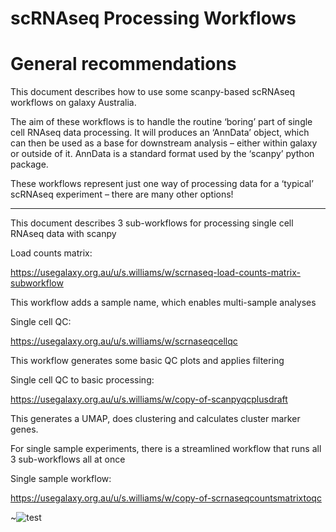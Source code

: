 scRNAseq Processing Workflows
==============

# General recommendations

This document describes how to use some scanpy-based scRNAseq workflows on galaxy Australia. 

The aim of these workflows is to handle the routine ‘boring’ part of single cell RNAseq data processing. It will produces an ‘AnnData’ object, which can then be used as a base for downstream analysis – either within galaxy or outside of it. AnnData is a standard format used by the ‘scanpy’ python package. 

These workflows represent just one way of processing data for a ‘typical’ scRNAseq experiment – there are many other options!  

---

This document describes 3 sub-workflows for processing single cell RNAseq data with scanpy 

Load counts matrix:  

https://usegalaxy.org.au/u/s.williams/w/scrnaseq-load-counts-matrix-subworkflow   

This workflow adds a sample name, which enables multi-sample analyses 

Single cell QC:  

https://usegalaxy.org.au/u/s.williams/w/scrnaseqcellqc   

This workflow generates some basic QC plots and applies filtering 

Single cell QC to basic processing:  

https://usegalaxy.org.au/u/s.williams/w/copy-of-scanpyqcplusdraft  

This generates a UMAP, does clustering and calculates cluster marker genes. 

 
For single sample experiments, there is a streamlined workflow that runs all 3 sub-workflows all at once 

Single sample workflow:  

https://usegalaxy.org.au/u/s.williams/w/copy-of-scrnaseqcountsmatrixtoqc  

 
~![test](./images/workflow_diagram_large.jpgimages/)